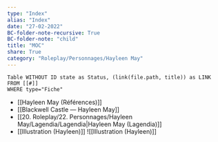 ```yaml
---
type: "Index"
alias: "Index"
date: "27-02-2022"
BC-folder-note-recursive: True
BC-folder-note: "child"
title: "MOC"
share: True
category: "Roleplay/Personnages/Hayleen May"
---
```

```dataview
Table WITHOUT ID state as Status, (link(file.path, title)) as LINK 
FROM [[#]]
WHERE type="Fiche"
```


- [[Hayleen May (Références)]]
- [[Blackwell Castle — Hayleen May]]
- [[20. Roleplay/22. Personnages/Hayleen May/Lagendia/Lagendia|Hayleen May (Lagendia)]]
- [[Illustration (Hayleen)]]
![[Illustration (Hayleen)]]